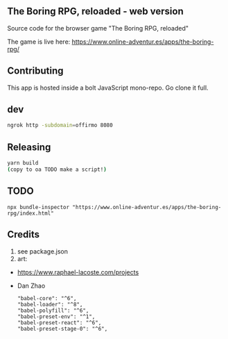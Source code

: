 ## The Boring RPG, reloaded - web version

Source code for the browser game "The Boring RPG, reloaded"

The game is live here: https://www.online-adventur.es/apps/the-boring-rpg/

## Contributing

This app is hosted inside a bolt JavaScript mono-repo. Go clone it full.


## dev

```bash
ngrok http -subdomain=offirmo 8080
```


## Releasing

```bash
yarn build
(copy to oa TODO make a script!)
```


## TODO

`npx bundle-inspector "https://www.online-adventur.es/apps/the-boring-rpg/index.html"`


## Credits
1. see package.json
2. art:
  * https://www.raphael-lacoste.com/projects
  * Dan Zhao



		"babel-core": "^6",
		"babel-loader": "^8",
		"babel-polyfill": "^6",
		"babel-preset-env": "^1",
		"babel-preset-react": "^6",
		"babel-preset-stage-0": "^6",
